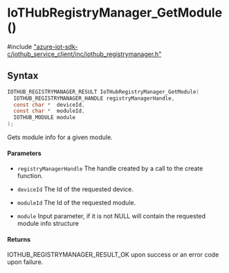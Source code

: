# IoTHubRegistryManager_GetModule()

\#include ["azure-iot-sdk-c/iothub_service_client/inc/iothub_registrymanager.h"](../iot-c-ref-iothub-registrymanager-h.md)  

## Syntax

```C
IOTHUB_REGISTRYMANAGER_RESULT IoTHubRegistryManager_GetModule(
  IOTHUB_REGISTRYMANAGER_HANDLE	registryManagerHandle,
  const char *	deviceId,
  const char *	moduleId,
  IOTHUB_MODULE	module
);

```

Gets module info for a given module.

#### Parameters
* `registryManagerHandle` The handle created by a call to the create function. 

* `deviceId` The Id of the requested device. 

* `moduleId` The Id of the requested module. 

* `module` Input parameter, if it is not NULL will contain the requested module info structure

#### Returns
IOTHUB_REGISTRYMANAGER_RESULT_OK upon success or an error code upon failure.

